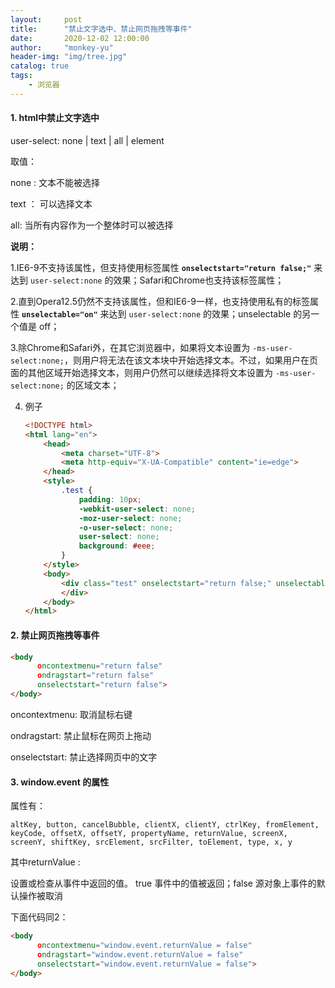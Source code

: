 ```yaml
---
layout:     post
title:      "禁止文字选中、禁止网页拖拽等事件"
date:       2020-12-02 12:00:00
author:     "monkey-yu"
header-img: "img/tree.jpg"
catalog: true
tags:
    - 浏览器
---
```


#### 1. html中禁止文字选中

user-select:  none | text | all | element

取值：

none :  文本不能被选择

text ： 可以选择文本

all: 当所有内容作为一个整体时可以被选择

**说明：**

1.IE6-9不支持该属性，但支持使用标签属性 **`onselectstart="return false;"`** 来达到 `user-select:none` 的效果；Safari和Chrome也支持该标签属性；

2.直到Opera12.5仍然不支持该属性，但和IE6-9一样，也支持使用私有的标签属性 **`unselectable="on"`** 来达到 `user-select:none` 的效果；unselectable 的另一个值是 off；

3.除Chrome和Safari外，在其它浏览器中，如果将文本设置为 `-ms-user-select:none;`，则用户将无法在该文本块中开始选择文本。不过，如果用户在页面的其他区域开始选择文本，则用户仍然可以继续选择将文本设置为 `-ms-user-select:none;` 的区域文本；

4. 例子

   ```html
   <!DOCTYPE html>
   <html lang="en">
       <head>
           <meta charset="UTF-8">
           <meta http-equiv="X-UA-Compatible" content="ie=edge">
       </head>
       <style>
           .test {
               padding: 10px;
               -webkit-user-select: none;
               -moz-user-select: none;
               -o-user-select: none;
               user-select: none;
               background: #eee;
           }
       </style>
       <body>
           <div class="test" onselectstart="return false;" unselectable="on">禁				止选中文本内容
           </div>
       </body>
   </html>
   ```

#### 2. 禁止网页拖拽等事件

```html
<body 
      οncοntextmenu="return false" 
      οndragstart="return false" 
      onselectstart="return false">
</body>
```

οncοntextmenu: 取消鼠标右键

ondragstart: 禁止鼠标在网页上拖动

onselectstart:  禁止选择网页中的文字

#### 3. window.event 的属性

属性有：

```
altKey, button, cancelBubble, clientX, clientY, ctrlKey, fromElement, keyCode, offsetX, offsetY, propertyName, returnValue, screenX, screenY, shiftKey, srcElement, srcFilter, toElement, type, x, y
```

其中returnValue :

设置或检查从事件中返回的值。 true 事件中的值被返回；false 源对象上事件的默认操作被取消

下面代码同2：

```html
<body 
      οncοntextmenu="window.event.returnValue = false" 
      οndragstart="window.event.returnValue = false" 
      onselectstart="window.event.returnValue = false">
</body>
```

